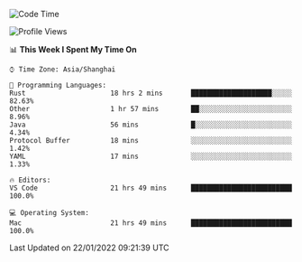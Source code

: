 <!--START_SECTION:waka-->
![Code Time](http://img.shields.io/badge/Code%20Time-941%20hrs%203%20mins-blue)

![Profile Views](http://img.shields.io/badge/Profile%20Views-5-blue)

📊 **This Week I Spent My Time On** 

```text
⌚︎ Time Zone: Asia/Shanghai

💬 Programming Languages: 
Rust                     18 hrs 2 mins       ████████████████████░░░░░   82.63% 
Other                    1 hr 57 mins        ██░░░░░░░░░░░░░░░░░░░░░░░   8.96% 
Java                     56 mins             █░░░░░░░░░░░░░░░░░░░░░░░░   4.34% 
Protocol Buffer          18 mins             ░░░░░░░░░░░░░░░░░░░░░░░░░   1.42% 
YAML                     17 mins             ░░░░░░░░░░░░░░░░░░░░░░░░░   1.33%

🔥 Editors: 
VS Code                  21 hrs 49 mins      █████████████████████████   100.0%

💻 Operating System: 
Mac                      21 hrs 49 mins      █████████████████████████   100.0%

```


 Last Updated on 22/01/2022 09:21:39 UTC
<!--END_SECTION:waka-->
